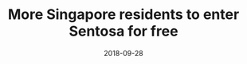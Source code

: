 ---
layout: post
title: More Singapore residents to enter Sentosa for free 
date:   2018-09-28
file_url: /resources/news/files/20180118_Media 20180928_Media_Release_More_Singapore_residents_to_enter_Sentosa_for_free.pdf
---